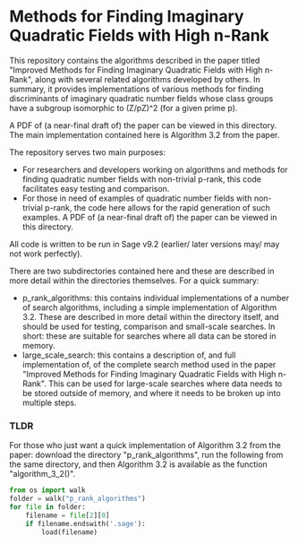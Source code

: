 # Methods for Finding Imaginary Quadratic Fields with High n-Rank

This repository contains the algorithms described in the paper titled "Improved Methods for Finding Imaginary Quadratic Fields with High n-Rank", along with several related algorithms developed by others. In summary, it provides implementations of various methods for finding discriminants of imaginary quadratic number fields whose class groups have a subgroup isomorphic to (Z/pZ)^2 (for a given prime p). 

A PDF of (a near-final draft of) the paper can be viewed in this directory. The main implementation contained here is Algorithm 3.2 from the paper. 

The repository serves two main purposes:
* For researchers and developers working on algorithms and methods for finding quadratic number fields with non-trivial p-rank, this code facilitates easy testing and comparison.
* For those in need of examples of quadratic number fields with non-trivial p-rank, the code here allows for the rapid generation of such examples.
A PDF of (a near-final draft of) the paper can be viewed in this directory.

All code is written to be run in Sage v9.2 (earlier/ later versions may/ may not work perfectly). 

There are two subdirectories contained here and these are described in more detail within the directories themselves. For a quick summary:
* p_rank_algorithms: this contains individual implementations of a number of search algorithms, including a simple implementation of Algorithm 3.2. These are described in more detail within the directory itself, and should be used for testing, comparison and small-scale searches. In short: these are suitable for searches where all data can be stored in memory. 
* large_scale_search: this contains a description of, and full implementation of, of the complete search method used in the paper "Improved Methods for Finding Imaginary Quadratic Fields with High n-Rank". This can be used for large-scale searches where data needs to be stored outside of memory, and where it needs to be broken up into multiple steps.

### TLDR
For those who just want a quick implementation of Algorithm 3.2 from the paper: download the directory "p_rank_algorithms", run the following from the same directory, and then Algorithm 3.2 is available as the function "algorithm_3_2()". 

```python 
from os import walk
folder = walk("p_rank_algorithms")
for file in folder:
    filename = file[2][0]
    if filename.endswith('.sage'):
        load(filename)
```

